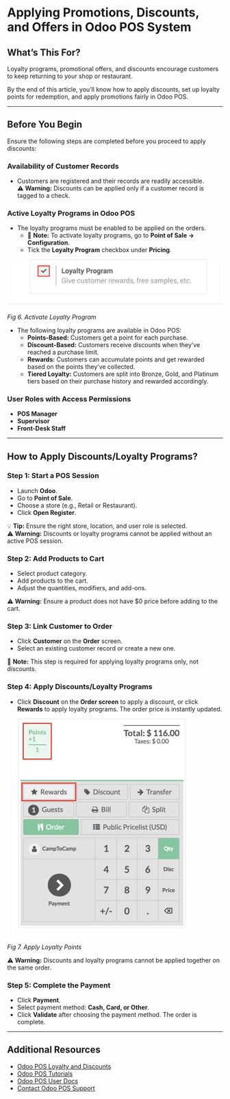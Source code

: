 # Applying Promotions, Discounts, and Offers in Odoo POS System

## What’s This For?
Loyalty programs, promotional offers, and discounts encourage customers to keep returning to your shop or restaurant.  

By the end of this article, you’ll know how to apply discounts, set up loyalty points for redemption, and apply promotions fairly in Odoo POS.

---

## Before You Begin
Ensure the following steps are completed before you proceed to apply discounts:

### Availability of Customer Records
- Customers are registered and their records are readily accessible.  
⚠️ **Warning:** Discounts can be applied only if a customer record is tagged to a check.  

### Active Loyalty Programs in Odoo POS
- The loyalty programs must be enabled to be applied on the orders.  
  - 📝 **Note:** To activate loyalty programs, go to **Point of Sale → Configuration**.  
  - Tick the **Loyalty Program** checkbox under **Pricing**.  

![Loyalty](./assets/images/Loyalty.jpeg)

*Fig 6. Activate Loyalty Program*  

- The following loyalty programs are available in Odoo POS:  
  - **Points-Based:** Customers get a point for each purchase.  
  - **Discount-Based:** Customers receive discounts when they’ve reached a purchase limit.  
  - **Rewards:** Customers can accumulate points and get rewarded based on the points they’ve collected.  
  - **Tiered Loyalty:** Customers are split into Bronze, Gold, and Platinum tiers based on their purchase history and rewarded accordingly.  

### User Roles with Access Permissions
- **POS Manager**  
- **Supervisor**  
- **Front-Desk Staff**  

---

## How to Apply Discounts/Loyalty Programs?

### Step 1: Start a POS Session
- Launch **Odoo**.  
- Go to **Point of Sale**.  
- Choose a store (e.g., Retail or Restaurant).  
- Click **Open Register**.  

💡 **Tip:** Ensure the right store, location, and user role is selected.  
⚠️ **Warning:** Discounts or loyalty programs cannot be applied without an active POS session.  

### Step 2: Add Products to Cart
- Select product category.  
- Add products to the cart.  
- Adjust the quantities, modifiers, and add-ons.  

⚠️ **Warning:** Ensure a product does not have $0 price before adding to the cart.  

### Step 3: Link Customer to Order
- Click **Customer** on the **Order** screen.  
- Select an existing customer record or create a new one.  

📌 **Note:** This step is required for applying loyalty programs only, not discounts.  

### Step 4: Apply Discounts/Loyalty Programs
- Click **Discount** on the **Order screen** to apply a discount, or click **Rewards** to apply loyalty programs. The order price is instantly updated.  

![Rewards](./assets/images/Rewards.jpeg)

*Fig 7. Apply Loyalty Points*  

⚠️ **Warning:** Discounts and loyalty programs cannot be applied together on the same order.  

### Step 5: Complete the Payment
- Click **Payment**.  
- Select payment method: **Cash, Card, or Other**.  
- Click **Validate** after choosing the payment method. The order is complete.  

---

## Additional Resources
- [Odoo POS Loyalty and Discounts](https://www.odoo.com/documentation/18.0/applications/sales/point_of_sale/pricing/loyalty.html)  
- [Odoo POS Tutorials](https://www.odoo.com/slides/point-of-sale-28)  
- [Odoo POS User Docs](https://www.odoo.com/documentation/19.0/applications/sales/point_of_sale.html )  
- [Contact Odoo POS Support](https://www.odoo.com/help) 